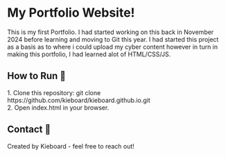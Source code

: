 <h1>My Portfolio Website! </h1>
This is my first Portfolio. I had started working on this back in November 2024 before learning and moving to Git this year. I had started this project as a basis as to where i could upload my cyber content however in turn in making this portfolio, I had learned alot of HTML/CSS/JS.

<h2>How to Run 🚀</h2>
1. Clone this repository: git clone https://github.com/kieboard/kieboard.github.io.git<br>
2. Open index.html in your browser.

<h2>Contact 📧</h2>
Created by Kieboard - feel free to reach out!
